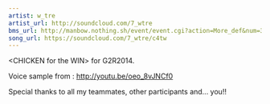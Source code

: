 ```yaml
---
artist: w_tre
artist_url: http://soundcloud.com/7_wtre
bms_url: http://manbow.nothing.sh/event/event.cgi?action=More_def&num=32&event=96
song_url: https://soundcloud.com/7_wtre/c4tw
---
```


\<CHICKEN for the WIN\> for G2R2014.

Voice sample from : <http://youtu.be/oeo_8vJNCf0>

Special thanks to all my teammates, other participants and... you!!

